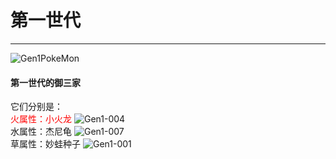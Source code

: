 # 第一世代

---

![Gen1PokeMon](/images/PokeMons/InitialPokeMon/gen1.jpg)

<h4>第一世代的御三家</h4>

它们分别是：\
<font color="red">火属性：小火龙</font>
![Gen1-004](/images/PokeMons/Gen1/004.gif "小火龙")\
水属性：杰尼龟
![Gen1-007](/images/PokeMons/Gen1/007.gif "杰尼龟")\
草属性：妙蛙种子
![Gen1-001](/images/PokeMons/Gen1/001.gif "妙蛙种子")
